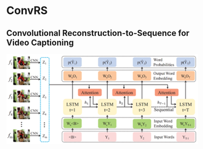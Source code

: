 # ConvRS
## Convolutional Reconstruction-to-Sequence for Video Captioning

![Task](https://github.com/AmingWu/ConvRS/blob/master/pic/LSTM%20decoder.png "Illustration of LSTM Decoder")
